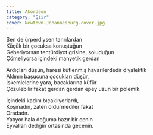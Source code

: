 ```yaml
---
title: Akordeon
category: "Şiir"
cover: Newtown-Johannesburg-cover.jpg
---
```


Sen de ürperdiysen tanrılardan<br/>
Küçük bir çocuksa konuştuğun<br/>
Geberiyorsan tentürdiyot grisine, soluduğun<br/>
Çömeliyorsa içindeki manyetik gerdan<br/>

Ardıçları düşün, haresi küflenmiş havarilerdedir diyalektik<br/>
Aklının başucuna çocukları düşür,<br/>
İskemlelerine yara, bacaklarına küfür<br/>
Çözülebilir fakat gerdan gerdan epey uzun bir polemik.<br/>

İçindeki kadını bıçaklıyorlardı,<br/>
Koşmadın, zaten öldürmediler fakat<br/>
Oradadır.<br/>
Yatıyor hala doğuma hazır bir cenin<br/>
Eyvallah dediğin ortasında gecenin.<br/>
